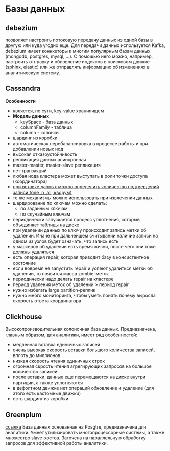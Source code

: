 # Базы данных

## debezium
позволяет настроить потоковую передачу данных из одной базы в другую или куда угодно еще.
Для передачи данных используется Kafka, debezium имеет коннкеторы к многим популярным базам данных (mongodb, postgres, mysql, ...).
С помощью него можно, например, настроить отправку и обновление индексов в поисковом движке (sphinx, elastic) или же отправлять
информацию об изменениях в аналитическую систему.

## Cassandra
**Особенности**
 - является, по сути, key-value хранилищем
 - **Модель данных**:
   - keySpace - база данных
   - columnFamily -  таблица
   - column - колонки
 - шардинг из коробки  
 - автоматическая перебалансировка в процессе работы и при добавлении новых нод  
 - высокая отказоустойчивость  
 - репликация данных асинхронная  
 - master-master, master-slave репликация  
 - нет транзакций  
 - любая нода кластера может выступать в роли точки доступа (координатора)  
 - [при вставке данных можно определить количество подтвердений записи (one, n, all, кворум)](https://www.dropbox.com/s/lsx3xutos7cz1p9/%D0%A1%D0%BA%D1%80%D0%B8%D0%BD%D1%88%D0%BE%D1%82%202018-10-25%2001.07.28.png?dl=0)  
 - те же механизмы можно использовать при извлечении данных  
 - шардирование по ключам можно сделать:  
   - по заданным ключам  
   - по случайным ключам  
 - периодически запускается процесс уплотнения, который объединяет таблицы на диске  
 - при удалении данных по ключу происходит запись метки об удалении.
   Иначе при дальнейшем считывании наличие записи на одном из узлов
   будет означать, что запись есть  
 - у маркеров об удалении есть время жизни, после чего они тоже должны удаляться  
 - есть операция repair, которая приводит базу в консистентное состояние
 - если вовремя не запустить repair и успеют удалиться метки об удалении,
   то появится масса zombie-меток  
 - периодически надо делать repair на кластере  
 - период удаления меток об удалении > период repair  
 - нужно избегать large partition-реплик  
 - нужно много мониторинга, чтобы уметь понять почему выросла скорость ответа координатора  

## Clickhouse
Высокопроизводительная колоночная база данных. Предназначена, главным образом, для аналитики,
имеет ряд особенностей:
 - медленная вставка единичных записей
 - очень высокая скорость вставки большого количества записей, вплоть до миллионов
 - низкая скорость чтения единичных строк
 - огромная скрость чтения агрегирующих запросов на большое количество записей
 - после вставки, данные еще перемещаются на диске внутри партиции, а также уплотняются
 - в дефолтном движке нет операций обновление и удаление (для этого есть кастомные движки)
 - есть шардинг из коробки

## Greenplum
[ссылка](https://greenplum.org/)
База данных основанная на Posgtre, предназначена для аналитики. Умеет утилизировать многопроцессорные системы, а также множество slave-хостов. Заточена на параллельную обработку запросов для эффективной работы аналитики.
